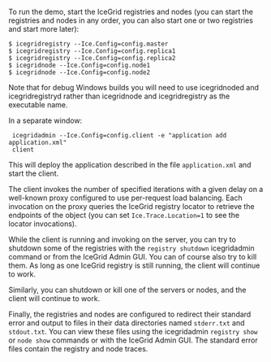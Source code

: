 To run the demo, start the IceGrid registries and nodes (you can start
the registries and nodes in any order, you can also start one or two
registries and start more later):

    $ icegridregistry --Ice.Config=config.master
    $ icegridregistry --Ice.Config=config.replica1
    $ icegridregistry --Ice.Config=config.replica2
    $ icegridnode --Ice.Config=config.node1
    $ icegridnode --Ice.Config=config.node2

Note that for debug Windows builds you will need to use icegridnoded
and icegridregistryd rather than icegridnode and icegridregistry as
the executable name.

In a separate window:

     icegridadmin --Ice.Config=config.client -e "application add application.xml"
     client

This will deploy the application described in the file `application.xml` and
start the client.

The client invokes the number of specified iterations with a given
delay on a well-known proxy configured to use per-request load
balancing. Each invocation on the proxy queries the IceGrid registry
locator to retrieve the endpoints of the object (you can set
`Ice.Trace.Location=1` to see the locator invocations).

While the client is running and invoking on the server, you can try to
shutdown some of the registries with the `registry shutdown`
icegridadmin command or from the IceGrid Admin GUI. You can of course
also try to kill them. As long as one IceGrid registry is still
running, the client will continue to work.

Similarly, you can shutdown or kill one of the servers or nodes, and
the client will continue to work.

Finally, the registries and nodes are configured to redirect their
standard error and output to files in their data directories named
`stderr.txt` and `stdout.txt`. You can view these files using the
icegridadmin `registry show` or `node show` commands or with the
IceGrid Admin GUI. The standard error files contain the registry and
node traces.
